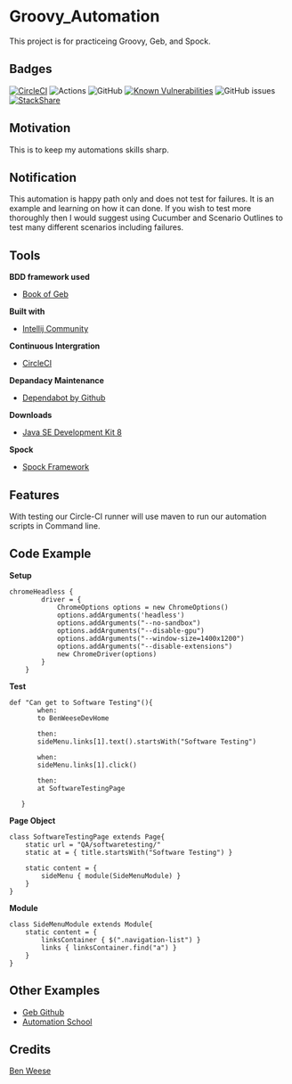 # Groovy_Automation
This project is for practiceing Groovy, Geb, and Spock. 

## Badges
[![CircleCI](https://circleci.com/gh/benweese/Groovy_Automation_Template/tree/master.svg?style=shield)](https://circleci.com/gh/benweese/Groovy_Automation_Template/tree/master) ![Actions](https://github.com/benweese/Groovy_Automation_Template/workflows/Java%20CI/badge.svg) ![GitHub](https://img.shields.io/github/license/benweese/Groovy_Automation_Template.svg) [![Known Vulnerabilities](https://snyk.io/test/github/benweese/Groovy_Automation_Template/badge.svg)](https://snyk.io/test/github/benweese/Groovy_Automation_Template) ![GitHub issues](https://img.shields.io/github/issues-raw/benweese/Groovy_Automation_Template.svg) [![StackShare](http://img.shields.io/badge/tech-stack-0690fa.svg?style=flat)](https://stackshare.io/benweese/groovy-automation)

## Motivation
This is to keep my automations skills sharp.

## Notification
This automation is happy path only and does not test for failures. It is an example and learning on how it can done. If you wish to test more thoroughly then I would suggest using Cucumber and Scenario Outlines to test many different scenarios including failures.

## Tools

<b>BDD framework used</b>
- [Book of Geb](https://gebish.org/manual/current/)

<b>Built with</b>
- [Intellij Community](https://www.jetbrains.com/idea/)

<b>Continuous Intergration</b>
- [CircleCI](https://circleci.com/)

<b>Depandacy Maintenance </b>
- [Dependabot by Github](https://dependabot.com/)

<b>Downloads</b>
- [Java SE Development Kit 8](http://www.oracle.com/technetwork/java/javase/downloads/jdk8-downloads-2133151.html)

<b>Spock</b>
- [Spock Framework](http://spockframework.org/)

## Features
With testing our Circle-CI runner will use maven to run our automation scripts in Command line.

## Code Example
<b>Setup</b>
```
chromeHeadless {
        driver = {
            ChromeOptions options = new ChromeOptions()
            options.addArguments('headless')
            options.addArguments("--no-sandbox")
            options.addArguments("--disable-gpu")
            options.addArguments("--window-size=1400x1200")
            options.addArguments("--disable-extensions")
            new ChromeDriver(options)
        }
    }
```
<b>Test</b>
```
def "Can get to Software Testing"(){
       when:
       to BenWeeseDevHome

       then:
       sideMenu.links[1].text().startsWith("Software Testing")

       when:
       sideMenu.links[1].click()

       then:
       at SoftwareTestingPage

   }
```

<b>Page Object</b>
```
class SoftwareTestingPage extends Page{
    static url = "QA/softwaretesting/"
    static at = { title.startsWith("Software Testing") }

    static content = {
        sideMenu { module(SideMenuModule) }
    }
}
```

<b>Module</b>
```
class SideMenuModule extends Module{
    static content = {
        linksContainer { $(".navigation-list") }
        links { linksContainer.find("a") }
    }
}
```

## Other Examples
- [Geb Github](https://github.com/geb/geb-example-gradle)
- [Automation School](https://github.com/AutomationSchool/geb-and-spock-automation-examples)

## Credits
[Ben Weese](https://benweese.dev)
